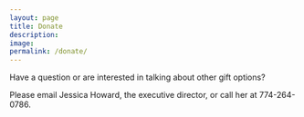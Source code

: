 ```yaml
---
layout: page
title: Donate
description: 
image: 
permalink: /donate/
---
```



Have a question or are interested in talking about other gift options? 

Please email Jessica Howard, the executive director, or call her at 774-264-0786.
